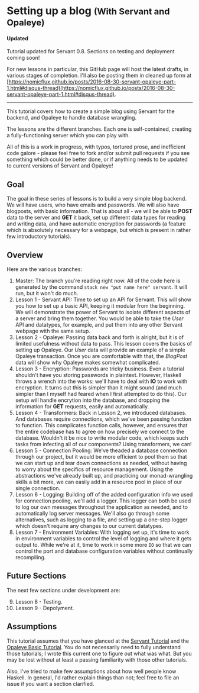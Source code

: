 # Setting up a blog <small>(With Servant and Opaleye)</small>

#### Updated

Tutorial updated for Servant 0.8.  Sections on testing and deployment coming soon!

For new lessons in particular, this GitHub page will host the latest drafts, in
various stages of completion.  I'll also be posting them in cleaned up form at
[https://nomicflux.github.io/posts/2016-08-30-servant-opaleye-part-1.html#disqus-thread](https://nomicflux.github.io/posts/2016-08-30-servant-opaleye-part-1.html#disqus-thread).

---

This tutorial covers how to create a simple blog using Servant for the backend, and Opaleye to handle database wrangling.

The lessons are the different branches.  Each one is self-contained, creating a fully-functioning server which you can play with.

All of this is a work in progress, with typos, tortured prose, and inefficient code galore - please feel free to fork and/or submit pull requests if you see something which could be better done, or if anything needs to be updated to current versions of Servant and Opaleye!

## Goal

The goal in these series of lessons is to build a very simple blog backend.  We will have users, who have emails and passwords.  We will also have blogposts, with basic information.  That is about all - we will be able to __POST__ data to the server and __GET__ it back, set up different data types for reading and writing data, and have automatic encryption for passwords (a feature which is absolutely necessary for a webpage, but which is present in rather few introductory tutorials).

## Overview

Here are the various branches:

1. Master: The branch you're reading right now.  All of the code here is generated by the command `stack new "put name here" servant`.  It will run, but it won't do much.
2. Lesson 1 - Servant API: Time to set up an API for Servant.  This will show you how to set up a basic API, keeping it modular from the beginning.  We will demonstrate the power of Servant to isolate different aspects of a server and bring them together.  You would be able to take the *User* API and datatypes, for example, and put them into any other Servant webpage with the same setup.
3. Lesson 2 - Opaleye: Passing data back and forth is alright, but it is of limited usefulness without data to pass.  This lesson covers the basics of setting up Opaleye.  Our *User* data will provide an example of a simple Opaleye transaction.  Once you are comfortable with that, the *BlogPost* data will show why Opaleye makes somewhat complicated.
4. Lesson 3 - Encryption: Passwords are tricky business.  Even a tutorial shouldn't have you storing passwords in plaintext.  However, Haskell throws a wrench into the works: we'll have to deal with __IO__ to work with encryption.  It turns out this is simpler than it might sound (and much simpler than I myself had feared when I first attempted to do this).  Our setup will handle encrytion into the database, and dropping the information for __GET__ requests, easily and automatically.
5. Lesson 4 - Transformers: Back in Lesson 2, we introduced databases.  And databases require connections, which we've been passing function to function.  This complicates function calls, however, and ensures that the entire codebase has to agree on how precisely we connect to the database.  Wouldn't it be nice to write modular code, which keeps such tasks from infecting all of our components?  Using transformers, we can!
6. Lesson 5 - Connection Pooling: We've theaded a database connection through our project, but it would be more efficient to pool them so that we can start up and tear down connections as needed, without having to worry about the specifics of resource management.  Using the abstractions we've already built up, and practicing our monad-wrangling skills a bit more, we can easily add in a resource pool in place of our single connection.
7. Lesson 6 - Logging: Building off of the added configuration info we used for connection pooling, we'll add a logger.  This logger can both be used to log our own messages throughout the application as needed, and to automatically log server messages.  We'll also go through some alternatives, such as logging to a file, and setting up a one-step logger which doesn't require any changes to our current datatypes.
8. Lesson 7 - Environment Variables: With logging set up, it's time to work in environment variables to control the level of logging and where it gets output to.  While we're at it, time to work in some more `IO` so that we can control the port and database configuration variables without continually recompiling.


## Future Sections

The next few sections under development are:

9. Lesson 8 - Testing.
10. Lesson 9 - Depolyment.

## Assumptions

This tutorial assumes that you have glanced at the [Servant Tutorial](http://haskell-servant.github.io/tutorial/) and the [Opaleye Basic Tutorial](https://github.com/tomjaguarpaw/haskell-opaleye/blob/master/Doc/Tutorial/TutorialBasic.lhs).  You do not necessarily need to fully understand those tutorials; I wrote this current one to figure out what was what.  But you may be lost without at least a passing familiarity with those other tutorials.

Also, I've tried to make few assumptions about how well people know Haskell.  In general, I'd rather explain things than not; feel free to file an issue if you want a section clarified.
